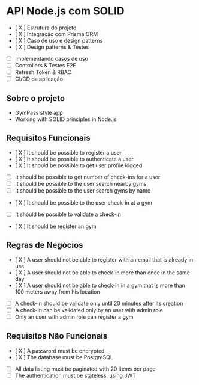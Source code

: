 # API Node.js com SOLID

- [ X ] Estrutura do projeto
- [ X ] Integração com Prisma ORM
- [ X ] Caso de uso e design patterns
- [ X ] Design patterns & Testes
- [ ] Implementando casos de uso
- [ ] Controllers & Testes E2E
- [ ] Refresh Token & RBAC
- [ ] CI/CD da aplicação

## Sobre o projeto

- GymPass style app
- Working with SOLID principles in Node.js

## Requisitos Funcionais

- [ X ] It should be possible to register a user
- [ X ] It should be possible to authenticate a user
- [ X ] It should be possible to get user profile logged
- [ ] It should be possible to get number of check-ins for a user
- [ ] It should be possible to the user search nearby gyms
- [ ] It should be possible to the user search gyms by name
- [ X ] It should be possible to the user check-in at a gym
- [ ] It should be possible to validate a check-in
- [ X ] It should be register an gym

## Regras de Negócios

- [ X ] A user should not be able to register with an email that is already in use
- [ X ] A user should not be able to check-in more than once in the same day
- [ X ] A user should not be able to check-in in a gym that is more than 100 meters away from his location
- [ ] A check-in should be validate only until 20 minutes after its creation
- [ ] A check-in can be validated only by an user with admin role
- [ ] Only an user with admin role can register a gym

## Requisitos Não Funcionais

- [ X ] A password must be encrypted
- [ X ] The database must be PostgreSQL
- [ ] All data listing must be paginated with 20 items per page
- [ ] The authentication must be stateless, using JWT
